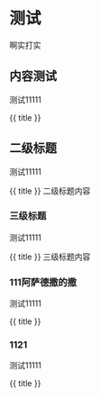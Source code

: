 # 测试

啊实打实

## 内容测试
<div>
    <demo title="累加器1" src="./example/test.vue" desc="这是一个简单的累加器"></demo>
</div>

<demo title="测试111222" src="./example/test.tsx" desc="嘿嘿test`1111`">
    <div class="button-desc">测试11111</div>
</demo>

<demo src="./example/tsTest.ts"></demo>


{{ title }}

## 二级标题


<div>
    <demo title="累加器1" src="./example/test.vue" desc="这是一个简单的累加器"></demo>
</div>

<demo title="测试1111" src="./example/test.tsx" desc="嘿嘿test`1111`">
    <div class="button-desc">测试11111</div>
</demo>

<demo src="./example/tsTest.ts"></demo>


{{ title }}
二级标题内容


### 三级标题


<div>
    <demo title="累加器1" src="./example/test.vue" desc="这是一个简单的累加器"></demo>
</div>

<demo title="测试1111" src="./example/test.tsx" desc="嘿嘿test`1111`">
    <div class="button-desc">测试11111</div>
</demo>

<demo src="./example/tsTest.ts"></demo>


{{ title }}
三级标题内容



### 111阿萨德撒的撒


<div>
    <demo title="累加器1" src="./example/test.vue" desc="这是一个简单的累加器"></demo>
</div>

<demo title="测试1111" src="./example/test.tsx" desc="嘿嘿test`1111`">
    <div class="button-desc">测试11111</div>
</demo>

<demo src="./example/tsTest.ts"></demo>


{{ title }}

### 1121



<div>
    <demo title="累加器1" src="./example/test.vue" desc="这是一个简单的累加器"></demo>
</div>

<demo title="测试1111" src="./example/test.tsx" desc="嘿嘿test`1111`">
    <div class="button-desc">测试11111</div>
</demo>

<demo src="./example/tsTest.ts"></demo>


{{ title }}


<script setup lang="ts">
import { ref } from "vue";
const title = ref("测试标题11111111")
</script>
